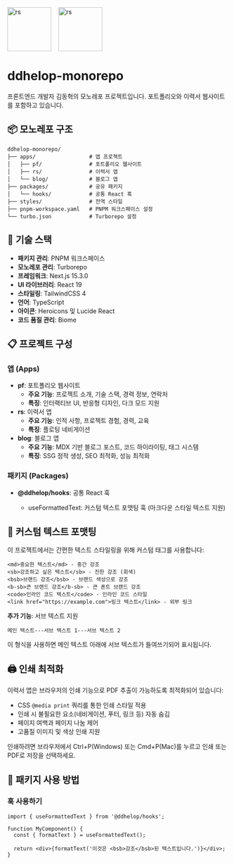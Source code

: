 <div style="display: flex; gap: 16px;">
  <img src="https://github.com/user-attachments/assets/dce34e9d-6bd8-4231-863d-c99ac37400bc" alt="rs" width="100"/>
  <img src="https://github.com/user-attachments/assets/ce66bea6-0046-4648-8fd9-896e9082e14f" alt="rs" width="100"/>
</div>

# ddhelop-monorepo

프론트엔드 개발자 김동혁의 모노레포 프로젝트입니다. 포트폴리오와 이력서 웹사이트를 포함하고 있습니다.

## 📦 모노레포 구조

```
ddhelop-monorepo/
├── apps/                 # 앱 프로젝트
│   ├── pf/               # 포트폴리오 웹사이트
│   ├── rs/               # 이력서 앱
│   └── blog/             # 블로그 앱
├── packages/             # 공유 패키지
│   └── hooks/            # 공통 React 훅
├── styles/               # 전역 스타일
├── pnpm-workspace.yaml   # PNPM 워크스페이스 설정
└── turbo.json            # Turborepo 설정
```

## 🔧 기술 스택

- **패키지 관리**: PNPM 워크스페이스
- **모노레포 관리**: Turborepo
- **프레임워크**: Next.js 15.3.0
- **UI 라이브러리**: React 19
- **스타일링**: TailwindCSS 4
- **언어**: TypeScript
- **아이콘**: Heroicons 및 Lucide React
- **코드 품질 관리**: Biome

## 📋 프로젝트 구성

### 앱 (Apps)

- **pf**: 포트폴리오 웹사이트
  - **주요 기능**: 프로젝트 소개, 기술 스택, 경력 정보, 연락처
  - **특징**: 인터랙티브 UI, 반응형 디자인, 다크 모드 지원
- **rs**: 이력서 앱
  - **주요 기능**: 인적 사항, 프로젝트 경험, 경력, 교육
  - **특징**: 플로팅 네비게이션
- **blog**: 블로그 앱
  - **주요 기능**: MDX 기반 블로그 포스트, 코드 하이라이팅, 태그 시스템
  - **특징**: SSG 정적 생성, SEO 최적화, 성능 최적화

### 패키지 (Packages)

- **@ddhelop/hooks**: 공통 React 훅

  - useFormattedText: 커스텀 텍스트 포맷팅 훅 (마크다운 스타일 텍스트 지원)

## 📝 커스텀 텍스트 포맷팅

이 프로젝트에서는 간편한 텍스트 스타일링을 위해 커스텀 태그를 사용합니다:

```
<md>중요한 텍스트</md> - 중간 강조
<sb>강조하고 싶은 텍스트</sb> - 진한 강조 (회색)
<bsb>브랜드 강조</bsb> - 브랜드 색상으로 강조
<b-sb>큰 브랜드 강조</b-sb> - 큰 폰트 브랜드 강조
<code>인라인 코드 텍스트</code> - 인라인 코드 스타일
<link href="https://example.com">링크 텍스트</link> - 외부 링크
```

**추가 기능**: 서브 텍스트 지원

```
메인 텍스트---서브 텍스트 1---서브 텍스트 2
```

이 형식을 사용하면 메인 텍스트 아래에 서브 텍스트가 들여쓰기되어 표시됩니다.

## 🖨 인쇄 최적화

이력서 앱은 브라우저의 인쇄 기능으로 PDF 추출이 가능하도록 최적화되어 있습니다:

- CSS `@media print` 쿼리를 통한 인쇄 스타일 적용
- 인쇄 시 불필요한 요소(네비게이션, 푸터, 링크 등) 자동 숨김
- 페이지 여백과 페이지 나눔 제어
- 고품질 이미지 및 색상 인쇄 지원

인쇄하려면 브라우저에서 Ctrl+P(Windows) 또는 Cmd+P(Mac)를 누르고 인쇄 또는 PDF로 저장을 선택하세요.

## 🧩 패키지 사용 방법

### 훅 사용하기

```tsx
import { useFormattedText } from '@ddhelop/hooks';

function MyComponent() {
  const { formatText } = useFormattedText();

  return <div>{formatText('이것은 <bsb>강조</bsb>된 텍스트입니다.')}</div>;
}
```
